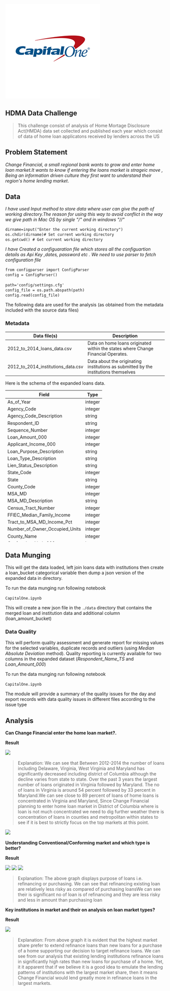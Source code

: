 <img src="Images/image.png"/>


## HDMA Data Challenge


>This challenge consist of analysis of Home Mortage Disclosure Act(HMDA) data set collected and published each year which consist of data of home loan applicatons received by lenders across the US

## Problem Statement 
*Change Financial, a small regional bank wants to grow and enter home loan market.It wants to know if entering the loans market is strageic move , Being an information driven culture they first want to understand their region's home lending market*.


## Data


*I have used Input method to store data where user can give the path of working directory.The reason for using this way to avoid conflict in the way we give path in Mac OS by single "/" and in windows "//"*
 

```
dirname=input("Enter the current working directory")
os.chdir(dirname)# Set current working directory
os.getcwd() # Get current working directory

```

*I have Created a configuaration file which stores all the configuartion details as Api Key ,dates, password etc . We need to use parser to fetch configuration file*

```
from configparser import ConfigParser
config = ConfigParser()

path='config/settings.cfg'
config_file = os.path.abspath(path)
config.read(config_file)
```


The following data are used for the analysis (as obtained from the metadata included with the source data files)

### Metadata

<table>
  <thead>
    <tr><th>Data file(s)</th><th>Description</th></tr>
  </thead>
  <tbody>
    <tr>
      <td>2012_to_2014_loans_data.csv</td>
      <td>Data on home loans originated within the states where Change Financial Operates.</td>
    </tr>
    <tr>
      <td>2012_to_2014_institutions_data.csv</td>
      <td>Data about the originating institutions as submitted by the institutions themselves</td>
    </tr>
  </tbody>
</table>

Here is the schema of the expanded loans data.

<table style="height: 477px;" width="315">
  <thead>
    <tr><th>Field</th><th>Type</th></tr>
  </thead>
  <tbody>
    <tr>
      <td>As_of_Year</td>
      <td>integer</td>
    </tr>
    <tr>
      <td>Agency_Code</td>
      <td>integer</td>
    </tr>
    <tr>
      <td>Agency_Code_Description</td>
      <td>string</td>
    </tr>
    <tr>
      <td>Respondent_ID</td>
      <td>string</td>
    </tr>
    <tr>
      <td>Sequence_Number</td>
      <td>integer</td>
    </tr>
    <tr>
      <td>Loan_Amount_000</td>
      <td>integer</td>
    </tr>
    <tr>
      <td>Applicant_Income_000</td>
      <td>integer</td>
    </tr>
    <tr>
      <td>Loan_Purpose_Description</td>
      <td>string</td>
    </tr>
    <tr>
      <td>Loan_Type_Description</td>
      <td>string</td>
    </tr>
    <tr>
      <td>Lien_Status_Description</td>
      <td>string</td>
    </tr>
    <tr>
      <td>State_Code</td>
      <td>integer</td>
    </tr>
    <tr>
      <td>State</td>
      <td>string</td>
    </tr>
    <tr>
      <td>County_Code</td>
      <td>integer</td>
    </tr>
    <tr>
      <td>MSA_MD</td>
      <td>integer</td>
    </tr>
    <tr>
      <td>MSA_MD_Description</td>
      <td>string</td>
    </tr>
    <tr>
      <td>Census_Tract_Number</td>
      <td>integer</td>
    </tr>
    <tr>
      <td>FFIEC_Median_Family_Income</td>
      <td>integer</td>
    </tr>
    <tr>
      <td>Tract_to_MSA_MD_Income_Pct</td>
      <td>integer</td>
    </tr>
    <tr>
      <td>Number_of_Owner_Occupied_Units</td>
      <td>integer</td>
    </tr>
    <tr>
      <td>County_Name</td>
      <td>integer</td>
    </tr>
    <tr>
      <td>Conforming_Limit_000</td>
      <td>integer</td>
    </tr>
    <tr>
      <td>Conventional_Status</td>
      <td>string</td>
    </tr>
    <tr>
      <td>Conforming_Status</td>
      <td>string</td>
    </tr>
    <tr>
      <td>Conventional_Conforming_Flag</td>
      <td>string</td>
    </tr>
    <tr>
      <td>Respondent_Name_TS</td>
      <td>string</td>
    </tr>
  </tbody>
</table>



## Data Munging


This will get the data loaded, left join loans data with institutions then create a loan_bucket categorical variable then dump a json version of the expanded data in directory. 

To run the data munging run following notebook

``` CapitalOne.ipynb ```

This will create a new json file in the `./data` directory that contains the merged loan and institution data and additional column (loan_amount_bucket)


### Data Quality

This will perform quality assessment and generate report for missing values for the selected variables, duplicate records and outliers (using _Median Absolute Deviation_ method). Quality reporting is currently available for two columns in the expanded dataset (_Respondent_Name_TS_ and _Loan_Amount_000_)



To run the data munging run following notebook

``` CapitalOne.ipynb ```

The module will provide a summary of the quality issues for the day and export records with data quality issues in different files according to the issue type

## Analysis


**Can Change Financial enter the home loan market?.**


**Result**

<img src="Images/image1.png"/>


>Explanation: We can see that Between 2012-2014 the number of loans including Delaware, Virginia, West Virginia and Maryland has significantly decreased including district of Columbia although the decline varies from state to state. Over the past 3 years the largest number of loans originated in Virginia followed by Maryland. The no of loans in Virginia is around 54 percent followed by 33 percent in Maryland.We can see close to 89 percent of loans of home loans is concentrated in Virginia and Maryland, Since Change Financial planning to enter home loan market in District of Columbia where is loan is not much concentrated we need to dig further weather there is concentration of loans in counties and metropolitan within states to see if it is best to strictly focus on the top markets at this point.



<img src="Images/image2.png"/>

**Understanding Conventional/Conforming market and which type is better?**


**Result**

<img src="Images/image3.png"/>
<img src="Images/image4.png"/>
<img src="Images/image5.png"/>


>Explanation: The above graph displays purpose of loans i.e. refinancing or purchasing. We can see that refinancing existing loan are relatively less risky as compared of purchasing loansWe can see their is significant no of loan is of refinancing and they are less risky and less in amount than purchasing loan



**Key institutions in market and their on analysis on loan market types?**



**Result**

<img src="Images/image6.png"/>


>Explanation: From above graph it is evident that the highest market share prefer to extend refinance loans than new loans for a purchase of a home supporting our decision to target refinance loans. We can see from our analysis that existing lending institutions refinance loans in significantly high rates than new loans for purchase of a home. Yet, it it apparent that if we believe it is a good idea to emulate the lending patterns of institutions with the largest market share, then it means Change Financial would lend greatly more in refinance loans in the largest markets.


